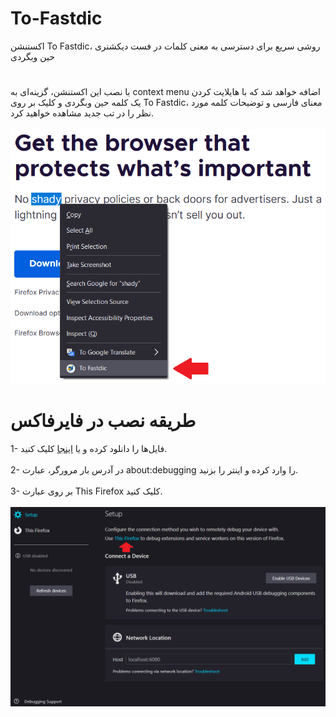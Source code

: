 # To-Fastdic
اکستنشن To Fastdic، روشی سریع برای دسترسی به معنی کلمات در فست دیکشنری حین وبگردی
#
با نصب این اکستنشن، گزینه‌ای به context menu اضافه خواهد شد که با هایلایت کردن یک کلمه حین وبگردی و کلیک بر روی To Fastdic، معنای فارسی و توضیحات کلمه مورد نظر را در تب جدید مشاهده خواهید کرد.
<br/><br/>![To Fastdic](https://github.com/Shahnazi2002/To-Fastdic/blob/master/screenshots/0.png?raw=true)

# طریقه نصب در فایرفاکس
1- فایل‌ها را دانلود کرده و یا [اینجا](https://github.com/Shahnazi2002/To-Fastdic/archive/refs/heads/master.zip) کلیک کنید.<br/><br/>
2- در آدرس بار مرورگر، عبارت about:debugging را وارد کرده و اینتر را بزنید.<br/><br/>
3- بر روی عبارت This Firefox کلیک کنید.<br/><br/>
![guide](https://github.com/Shahnazi2002/To-Fastdic/blob/master/guide/step-3.png?raw=true)
